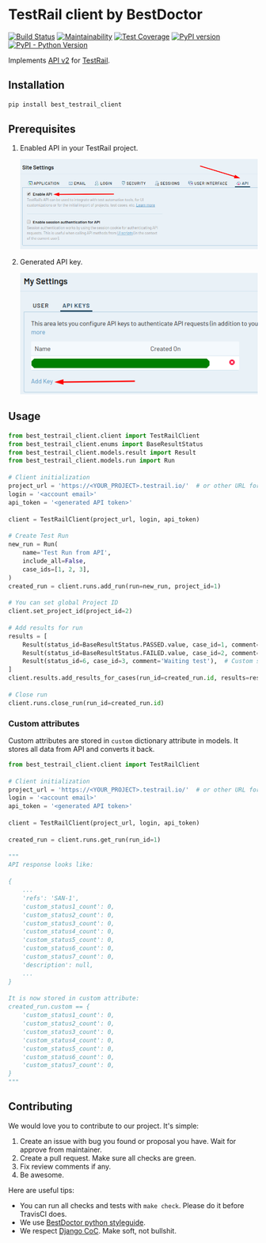 # TestRail client by BestDoctor

[![Build Status](https://travis-ci.org/best-doctor/best_testrail_client.svg?branch=master)](https://travis-ci.org/best-doctor/best_testrail_client)
[![Maintainability](https://api.codeclimate.com/v1/badges/62075568c990aa8677c4/maintainability)](https://codeclimate.com/github/best-doctor/best_testrail_client/maintainability)
[![Test Coverage](https://api.codeclimate.com/v1/badges/62075568c990aa8677c4/test_coverage)](https://codeclimate.com/github/best-doctor/best_testrail_client/test_coverage)
[![PyPI version](https://badge.fury.io/py/best-testrail-client.svg)](https://badge.fury.io/py/best-testrail-client)
[![PyPI - Python Version](https://img.shields.io/pypi/pyversions/best-testrail-client)](https://pypi.org/project/best-testrail-client/)

Implements [API v2](http://docs.gurock.com/testrail-api2/start) for [TestRail](https://www.gurock.com/testrail/).

## Installation

```bash
pip install best_testrail_client
```

## Prerequisites

1. Enabled API in your TestRail project.

    ![Enable TestRail API](https://raw.githubusercontent.com/best-doctor/best_testrail_client/master/docs_img/enable_API.png)
1. Generated API key.

    ![Generate API key](https://raw.githubusercontent.com/best-doctor/best_testrail_client/master/docs_img/API_key.png)

## Usage

```python
from best_testrail_client.client import TestRailClient
from best_testrail_client.enums import BaseResultStatus
from best_testrail_client.models.result import Result
from best_testrail_client.models.run import Run

# Client initialization
project_url = 'https://<YOUR_PROJECT>.testrail.io/'  # or other URL for self-hosted
login = '<account email>'
api_token = '<generated API token>'

client = TestRailClient(project_url, login, api_token)

# Create Test Run
new_run = Run(
    name='Test Run from API',
    include_all=False,
    case_ids=[1, 2, 3],
)
created_run = client.runs.add_run(run=new_run, project_id=1)

# You can set global Project ID
client.set_project_id(project_id=2)

# Add results for run
results = [
    Result(status_id=BaseResultStatus.PASSED.value, case_id=1, comment='Passed test'),
    Result(status_id=BaseResultStatus.FAILED.value, case_id=2, comment='Failed test'),
    Result(status_id=6, case_id=3, comment='Waiting test'),  # Custom status
]
client.results.add_results_for_cases(run_id=created_run.id, results=results)

# Close run
client.runs.close_run(run_id=created_run.id)
```

### Custom attributes

Custom attributes are stored in `custom` dictionary attribute in models.
It stores all data from API and converts it back.

```python
from best_testrail_client.client import TestRailClient

# Client initialization
project_url = 'https://<YOUR_PROJECT>.testrail.io/'  # or other URL for self-hosted
login = '<account email>'
api_token = '<generated API token>'

client = TestRailClient(project_url, login, api_token)

created_run = client.runs.get_run(run_id=1)

"""
API response looks like:

{
    ...
    'refs': 'SAN-1',
    'custom_status1_count': 0,
    'custom_status2_count': 0,
    'custom_status3_count': 0,
    'custom_status4_count': 0,
    'custom_status5_count': 0,
    'custom_status6_count': 0,
    'custom_status7_count': 0,
    'description': null,
    ...
}

It is now stored in custom attribute:
created_run.custom == {
    'custom_status1_count': 0,
    'custom_status2_count': 0,
    'custom_status3_count': 0,
    'custom_status4_count': 0,
    'custom_status5_count': 0,
    'custom_status6_count': 0,
    'custom_status7_count': 0,
}
"""
```

## Contributing

We would love you to contribute to our project. It's simple:

1. Create an issue with bug you found or proposal you have.
   Wait for approve from maintainer.
1. Create a pull request. Make sure all checks are green.
1. Fix review comments if any.
1. Be awesome.

Here are useful tips:

- You can run all checks and tests with `make check`.
  Please do it before TravisCI does.
- We use [BestDoctor python styleguide](https://github.com/best-doctor/guides/blob/master/guides/en/python_styleguide.md).
- We respect [Django CoC](https://www.djangoproject.com/conduct/).
  Make soft, not bullshit.
